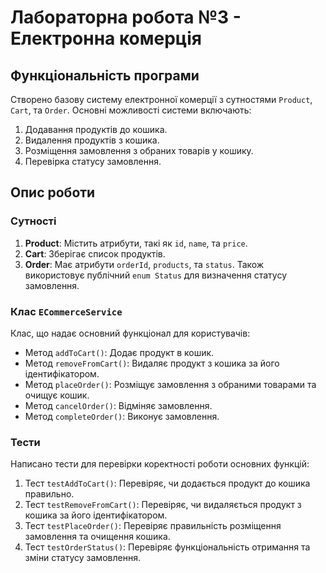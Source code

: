 # Лабораторна робота №3 - Електронна комерція

## Функціональність програми

Створено базову систему електронної комерції з сутностями `Product`, `Cart`, та `Order`. Основні можливості системи включають:

1. Додавання продуктів до кошика.
2. Видалення продуктів з кошика.
3. Розміщення замовлення з обраних товарів у кошику.
4. Перевірка статусу замовлення.

## Опис роботи

### Сутності

1. **Product**: Містить атрибути, такі як `id`, `name`, та `price`.
2. **Cart**: Зберігає список продуктів.
3. **Order**: Має атрибути `orderId`, `products`, та `status`. Також використовує публічний `enum Status` для визначення статусу замовлення.

### Клас `ECommerceService`

Клас, що надає основний функціонал для користувачів:

- Метод `addToCart()`: Додає продукт в кошик.
- Метод `removeFromCart()`: Видаляє продукт з кошика за його ідентифікатором.
- Метод `placeOrder()`: Розміщує замовлення з обраними товарами та очищує кошик.
- Метод `cancelOrder()`: Відміняє замовлення.
- Метод `completeOrder()`: Виконує замовлення.

### Тести

Написано тести для перевірки коректності роботи основних функцій:

1. Тест `testAddToCart()`: Перевіряє, чи додається продукт до кошика правильно.
2. Тест `testRemoveFromCart()`: Перевіряє, чи видаляється продукт з кошика за його ідентифікатором.
3. Тест `testPlaceOrder()`: Перевіряє правильність розміщення замовлення та очищення кошика.
4. Тест `testOrderStatus()`: Перевіряє функціональність отримання та зміни статусу замовлення.

